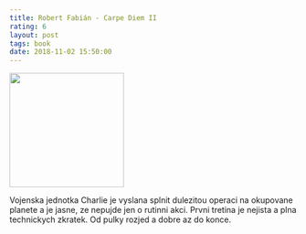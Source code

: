 ```yaml
---
title: Robert Fabián - Carpe Diem II
rating: 6
layout: post
tags: book
date: 2018-11-02 15:50:00
---
```

<img width="200" src="https://www.databazeknih.cz/images_books/25_/25555/big_carpe-diem-C9N-25555.jpg" />
<p>
Vojenska jednotka Charlie je vyslana splnit dulezitou operaci na okupovane planete a je jasne, ze nepujde jen o rutinni akci. Prvni tretina je nejista a plna technickych zkratek. Od pulky rozjed a dobre az do konce.
</p>
